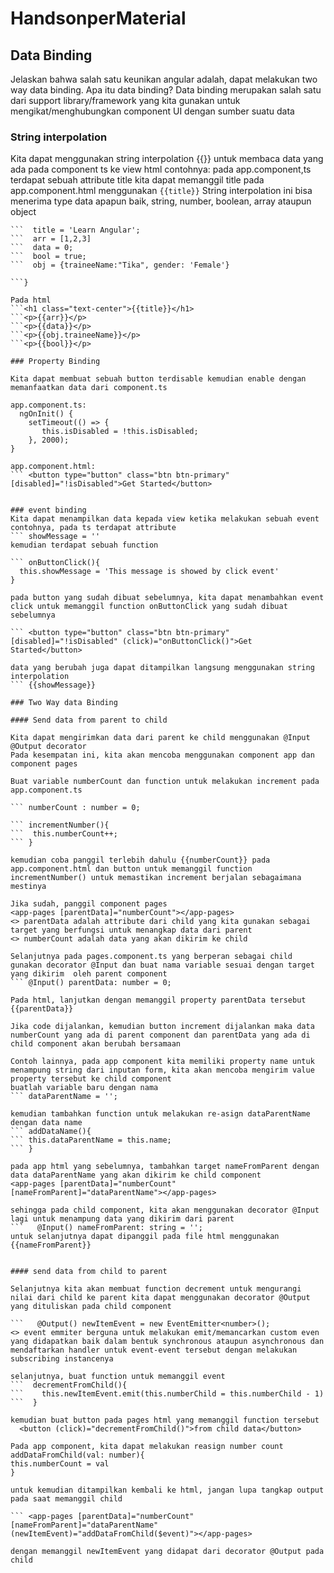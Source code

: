 # HandsonperMaterial

## Data Binding

Jelaskan bahwa salah satu keunikan angular adalah, dapat melakukan two way data binding.
Apa itu data binding? Data binding merupakan salah satu dari support library/framework yang kita gunakan untuk mengikat/menghubungkan component UI dengan sumber  suatu data

### String interpolation

Kita dapat menggunakan string interpolation {{}} untuk membaca data yang ada pada component ts ke view html
contohnya: pada app.component,ts terdapat sebuah attribute title
kita dapat memanggil title pada app.component.html menggunakan `{{title}}`
String interpolation ini bisa menerima type data apapun baik, string, number, boolean, array ataupun object

```export class AppComponent {
```  title = 'Learn Angular';
```  arr = [1,2,3]
```  data = 0;
```  bool = true;
```  obj = {traineeName:"Tika", gender: 'Female'}

```}

Pada html
```<h1 class="text-center">{{title}}</h1>
```<p>{{arr}}</p>
```<p>{{data}}</p>
```<p>{{obj.traineeName}}</p>
```<p>{{bool}}</p>

### Property Binding

Kita dapat membuat sebuah button terdisable kemudian enable dengan memanfaatkan data dari component.ts

app.component.ts:
  ngOnInit() {
    setTimeout(() => {
       this.isDisabled = !this.isDisabled;
    }, 2000);
}

app.component.html:
``` <button type="button" class="btn btn-primary" [disabled]="!isDisabled">Get Started</button>


### event binding
Kita dapat menampilkan data kepada view ketika melakukan sebuah event
contohnya, pada ts terdapat attribute
``` showMessage = ''
kemudian terdapat sebuah function

``` onButtonClick(){
  this.showMessage = 'This message is showed by click event'
}

pada button yang sudah dibuat sebelumnya, kita dapat menambahkan event click untuk memanggil function onButtonClick yang sudah dibuat sebelumnya

``` <button type="button" class="btn btn-primary"
[disabled]="!isDisabled" (click)="onButtonClick()">Get Started</button>

data yang berubah juga dapat ditampilkan langsung menggunakan string interpolation
``` {{showMessage}}

### Two Way data Binding

#### Send data from parent to child

Kita dapat mengirimkan data dari parent ke child menggunakan @Input @Output decorator
Pada kesempatan ini, kita akan mencoba menggunakan component app dan component pages

Buat variable numberCount dan function untuk melakukan increment pada app.component.ts

``` numberCount : number = 0;

``` incrementNumber(){
```  this.numberCount++;
``` }

kemudian coba panggil terlebih dahulu {{numberCount}} pada app.component.html dan button untuk memanggil function incrementNumber() untuk memastikan increment berjalan sebagaimana mestinya

Jika sudah, panggil component pages
<app-pages [parentData]="numberCount"></app-pages>
<> parentData adalah attribute dari child yang kita gunakan sebagai target yang berfungsi untuk menangkap data dari parent
<> numberCount adalah data yang akan dikirim ke child

Selanjutnya pada pages.component.ts yang berperan sebagai child
gunakan decorator @Input dan buat nama variable sesuai dengan target yang dikirim  oleh parent component
``` @Input() parentData: number = 0;

Pada html, lanjutkan dengan memanggil property parentData tersebut {{parentData}}

Jika code dijalankan, kemudian button increment dijalankan maka data numberCount yang ada di parent component dan parentData yang ada di child component akan berubah bersamaan

Contoh lainnya, pada app component kita memiliki property name untuk menampung string dari inputan form, kita akan mencoba mengirim value property tersebut ke child component
buatlah variable baru dengan nama
``` dataParentName = '';

kemudian tambahkan function untuk melakukan re-asign dataParentName dengan data name
``` addDataName(){
``` this.dataParentName = this.name;
``` }

pada app html yang sebelumnya, tambahkan target nameFromParent dengan data dataParentName yang akan dikirim ke child component
<app-pages [parentData]="numberCount" [nameFromParent]="dataParentName"></app-pages>

sehingga pada child component, kita akan menggunakan decorator @Input lagi untuk menampung data yang dikirim dari parent
```   @Input() nameFromParent: string = '';
untuk selanjutnya dapat dipanggil pada file html menggunakan {{nameFromParent}}


#### send data from child to parent

Selanjutnya kita akan membuat function decrement untuk mengurangi nilai dari child ke parent kita dapat menggunakan decorator @Output yang dituliskan pada child component

```   @Output() newItemEvent = new EventEmitter<number>();
<> event emmiter berguna untuk melakukan emit/memancarkan custom even yang didapatkan baik dalam bentuk synchronous ataupun asynchronous dan mendaftarkan handler untuk event-event tersebut dengan melakukan subscribing instancenya

selanjutnya, buat function untuk memanggil event
```  decrementFromChild(){
```    this.newItemEvent.emit(this.numberChild = this.numberChild - 1)
```  }

kemudian buat button pada pages html yang memanggil function tersebut
  <button (click)="decrementFromChild()">from child data</button>

Pada app component, kita dapat melakukan reasign number count
addDataFromChild(val: number){
this.numberCount = val
}

untuk kemudian ditampilkan kembali ke html, jangan lupa tangkap output pada saat memanggil child

``` <app-pages [parentData]="numberCount" [nameFromParent]="dataParentName" (newItemEvent)="addDataFromChild($event)"></app-pages>

dengan memanggil newItemEvent yang didapat dari decorator @Output pada child
